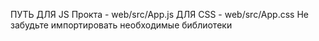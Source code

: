ПУТЬ ДЛЯ JS Прокта - web/src/App.js
ДЛЯ CSS - web/src/App.css
Не забудьте импортировать необходимые библиотеки
